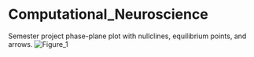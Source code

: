 # Computational_Neuroscience
Semester project
phase-plane plot with nullclines, equilibrium points, and arrows.
![Figure_1](https://github.com/user-attachments/assets/8d0c3eee-66f6-4f9d-9d02-463a6fae656f)

